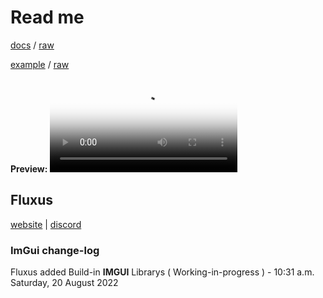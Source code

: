 # Read me
[docs](https://github.com/GhostDuckyy/Ui-Librarys/blob/main/ImGui/Fluxus/documentation.html) / [raw](https://raw.githubusercontent.com/GhostDuckyy/Ui-Librarys/main/ImGui/Fluxus/documentation.html)

[example](https://github.com/GhostDuckyy/Ui-Librarys/blob/main/ImGui/Fluxus/example.lua) / [raw](https://raw.githubusercontent.com/GhostDuckyy/Ui-Librarys/main/ImGui/Fluxus/example.lua)

**Preview:**
<video controls poster="https://cdn.discordapp.com/attachments/975680363458338830/1010375573492736091/2022-08-19_22-26-50.mp4">
  <source src="https://cdn.discordapp.com/attachments/975680363458338830/1010375573492736091/2022-08-19_22-26-50.mp4" type="video/mp4">
</video>
## Fluxus
[website](https://fluxteam.net/) | [discord](https://fluxteam.net/external-files/discord.php)
### ImGui change-log
Fluxus added Build-in **IMGUI** Librarys ( Working-in-progress ) - 10:31 a.m. Saturday, 20 August 2022
